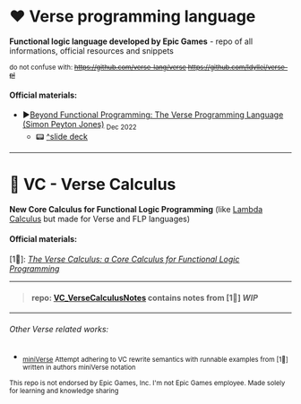 # ❤ Verse programming language
**Functional logic language developed by Epic Games** - repo of all informations, official resources and snippets


<sub> do not confuse with: ~~https://github.com/verse-lang/verse https://github.com/Idyllei/verse-pl </sub>~~

#### Official materials:
  * ▶[Beyond Functional Programming: The Verse Programming Language (Simon Peyton Jones)](https://www.youtube.com/watch?v=832JF1o7Ck8&ab_channel=SkillsMatter) <sub>Dec 2022</sub>
    * 📟 [^slide deck](https://simon.peytonjones.org/assets/pdfs/haskell-exchange-22.pdf)

-------------

# 💜 VC - Verse Calculus
**New Core Calculus for Functional Logic Programming** (like [Lambda Calculus](https://en.wikipedia.org/wiki/Lambda_calculus) but made for Verse and FLP languages)
#### Official materials:
[1📝]: *[The Verse Calculus: a Core Calculus for Functional Logic Programming](https://simon.peytonjones.org/assets/pdfs/verse-March23.pdf)*

-------------
> #### repo: [VC_VerseCalculusNotes](https://github.com/UnrealVerseGuru/VC_VerseCalculus) contains notes from [1📝] *WIP*



-------------
###### Other Verse related works:

* <sub> [miniVerse](https://github.com/gregr/experiments/tree/master/verse) Attempt adhering to VC rewrite semantics with runnable examples from [1📝] written in authors miniVerse notation </sub>

<sub> This repo is not endorsed by Epic Games, Inc. I'm not Epic Games employee. Made solely for learning and knowledge sharing</sub>
